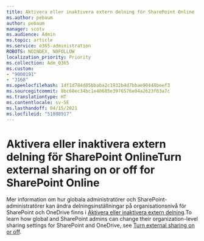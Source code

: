 ```yaml
---
title: Aktivera eller inaktivera extern delning för SharePoint Online
ms.author: pebaum
author: pebaum
manager: scotv
ms.audience: Admin
ms.topic: article
ms.service: o365-administration
ROBOTS: NOINDEX, NOFOLLOW
localization_priority: Priority
ms.collection: Adm_O365
ms.custom:
- "9000191"
- "3168"
ms.openlocfilehash: 1df1d784d85bbaba2c1932b4d7bbae90448beef3
ms.sourcegitcommit: 8bc60ec34bc1e40685e3976576e04a2623f63a7c
ms.translationtype: HT
ms.contentlocale: sv-SE
ms.lasthandoff: 04/15/2021
ms.locfileid: "51808917"
---
```

# <a name="turn-external-sharing-on-or-off-for-sharepoint-online"></a><span data-ttu-id="da66d-102">Aktivera eller inaktivera extern delning för SharePoint Online</span><span class="sxs-lookup"><span data-stu-id="da66d-102">Turn external sharing on or off for SharePoint Online</span></span>

<span data-ttu-id="da66d-103">Mer information om hur globala administratörer och SharePoint-administratörer kan ändra delningsinställningar på organisationsnivå för SharePoint och OneDrive finns i [Aktivera eller inaktivera extern delning](https://docs.microsoft.com/sharepoint/turn-external-sharing-on-or-off).</span><span class="sxs-lookup"><span data-stu-id="da66d-103">To learn how global and SharePoint admins can change their organization-level sharing settings for SharePoint and OneDrive, see  [Turn external sharing on or off](https://docs.microsoft.com/sharepoint/turn-external-sharing-on-or-off).</span></span>
